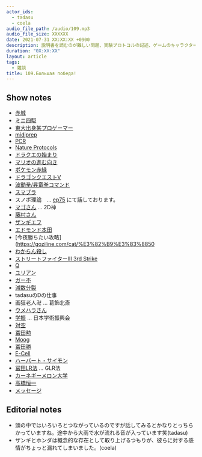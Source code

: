 ```yaml
---
actor_ids:
  - tadasu
  - coela
audio_file_path: /audio/109.mp3
audio_file_size: XXXXXX
date: 2021-07-31 XX:XX:XX +0900
description: 説明書を読むのが難しい問題、実験プロトコルの記述、ゲームのキャラクターセレクトと実験テーマ選定の相似性について話しました。
duration: "0X:XX:XX"
layout: article
tags:
  - 雑談
title: 109.Большая победа! 
---
```


## Show notes
- [赤城](https://ja.wikipedia.org/wiki/%E8%B5%A4%E5%9F%8E_(%E7%A9%BA%E6%AF%8D))
- [ミニ四駆](https://www.tamiya.com/japan/mini4wd/index.html)
- [東大出身某プロゲーマー](https://ja.wikipedia.org/wiki/%E3%81%A8%E3%81%8D%E3%81%A9)
- [midiprep](https://www.thermofisher.com/us/en/home/life-science/dna-rna-purification-analysis/plasmid-isolation/plasmid-dna-midiprep.html)
- [PCR](https://en.wikipedia.org/wiki/Polymerase_chain_reaction)
- [Nature Protocols](https://www.nature.com/nprot/)
- [ドラクエの始まり](https://news.denfaminicogamer.jp/column03/game-gatari02)
- [マリオの進む向き](https://www.gizmodo.jp/2016/12/why-mario-run-left-to-right.html)
- [ポケモン赤緑](https://ja.wikipedia.org/wiki/%E3%83%9D%E3%82%B1%E3%83%83%E3%83%88%E3%83%A2%E3%83%B3%E3%82%B9%E3%82%BF%E3%83%BC_%E8%B5%A4%E3%83%BB%E7%B7%91)
- [ドラゴンクエストV](https://ja.wikipedia.org/wiki/%E3%83%89%E3%83%A9%E3%82%B4%E3%83%B3%E3%82%AF%E3%82%A8%E3%82%B9%E3%83%88V_%E5%A4%A9%E7%A9%BA%E3%81%AE%E8%8A%B1%E5%AB%81)
- [波動拳/昇竜拳コマンド](https://games.app-liv.jp/archives/443360)
- [スマブラ](https://www.smashbros.com/ja_JP/)
- スノボ理論　... [ep75](https://researchat.fm/episode/75) にて話しております。
- [マゴさん](http://fgamers.saikyou.biz/?%E3%83%9E%E3%82%B4) ... 2D神
- [藤村さん](http://fgamers.saikyou.biz/?%E8%97%A4%E6%9D%91)
- [ザンギエフ](https://ja.wikipedia.org/wiki/%E3%82%B6%E3%83%B3%E3%82%AE%E3%82%A8%E3%83%95)
- [エドモンド本田](https://ja.wikipedia.org/wiki/%E3%82%A8%E3%83%89%E3%83%A2%E3%83%B3%E3%83%89%E6%9C%AC%E7%94%B0)
- [今夜勝ちたい攻略](https://goziline.com/cat/%E3%82%B9%E3%83%8850
- [わからん殺し](https://kakuge.com/wiki/pages/%E5%88%86%E3%81%8B%E3%82%89%E3%82%93%E6%AE%BA%E3%81%97)
- [ストリートファイターIII 3rd Strike](https://en.wikipedia.org/wiki/Street_Fighter_III:_3rd_Strike)
- [Q](https://streetfighter.fandom.com/wiki/Q)
- [ユリアン](https://game.capcom.com/cfn/sfv/character/urien)
- [ガー不](https://w.atwiki.jp/ssf4/pages/3805.html)
- [減数分裂](https://ja.wikipedia.org/wiki/%E6%B8%9B%E6%95%B0%E5%88%86%E8%A3%82)
- tadasuのDの仕事
- 画狂老人卍 ... 葛飾北斎
- [ウメハラさん](https://ja.wikipedia.org/wiki/%E6%A2%85%E5%8E%9F%E5%A4%A7%E5%90%BE)
- [学振](https://www.jsps.go.jp/j-pd/) ... 日本学術振興会
- [対空](https://kakuge.com/wiki/pages/%E5%AF%BE%E7%A9%BA)
- [冨田勲](https://ja.wikipedia.org/wiki/%E5%86%A8%E7%94%B0%E5%8B%B2)
- [Moog](https://ja.wikipedia.org/wiki/%E3%83%A2%E3%83%BC%E3%82%B0%E3%83%BB%E3%82%B7%E3%83%B3%E3%82%BB%E3%82%B5%E3%82%A4%E3%82%B6%E3%83%BC)
- [冨田勝](https://ja.wikipedia.org/wiki/%E5%86%A8%E7%94%B0%E5%8B%9D)
- [E-Cell](https://www.e-cell.org/)
- [ハーバート・サイモン](https://ja.wikipedia.org/wiki/%E3%83%8F%E3%83%BC%E3%83%90%E3%83%BC%E3%83%88%E3%83%BB%E3%82%B5%E3%82%A4%E3%83%A2%E3%83%B3)
- [冨田LR法](https://ja.wikipedia.org/wiki/GLR%E6%B3%95) ... GLR法
- [カーネギーメロン大学](https://ja.wikipedia.org/wiki/%E3%82%AB%E3%83%BC%E3%83%8D%E3%82%AE%E3%83%BC%E3%83%A1%E3%83%AD%E3%83%B3%E5%A4%A7%E5%AD%A6)
- [高橋恒一](http://www.qbic.riken.jp/japanese/research/outline/lab-11.html)
- [メッセージ](https://www.amazon.co.jp/dp/B073XVZFKK/?tag=researchatf04-22)

## Editorial notes
- 頭の中ではいろいろとつながっているのですが話してみるとかなりとっちらかっていますね。途中から大雨で水が流れる音が入っています笑(tadasu)
- ザンギとホンダは概念的な存在として取り上げるつもりが、彼らに対する感情がちょっと漏れてしまいました。(coela)

